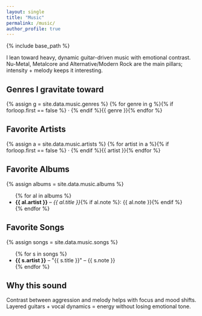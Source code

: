 ```yaml
---
layout: single
title: "Music"
permalink: /music/
author_profile: true
---
```


{% include base_path %}

I lean toward heavy, dynamic guitar-driven music with emotional contrast. Nu-Metal, Metalcore and Alternative/Modern Rock are the main pillars; intensity + melody keeps it interesting.

## Genres I gravitate toward

{% assign g = site.data.music.genres %}
{% for genre in g %}{% if forloop.first == false %} · {% endif %}{{ genre }}{% endfor %}

## Favorite Artists

{% assign a = site.data.music.artists %}
{% for artist in a %}{% if forloop.first == false %} · {% endif %}{{ artist }}{% endfor %}

## Favorite Albums

{% assign albums = site.data.music.albums %}

<ul>
{% for al in albums %}
	<li><strong>{{ al.artist }}</strong> – <em>{{ al.title }}</em>{% if al.note %}: {{ al.note }}{% endif %}</li>
{% endfor %}
</ul>

## Favorite Songs

{% assign songs = site.data.music.songs %}

<ul>
{% for s in songs %}
	<li><strong>{{ s.artist }}</strong> – "{{ s.title }}" – {{ s.note }}</li>
{% endfor %}
</ul>

## Why this sound

Contrast between aggression and melody helps with focus and mood shifts. Layered guitars + vocal dynamics = energy without losing emotional tone.
